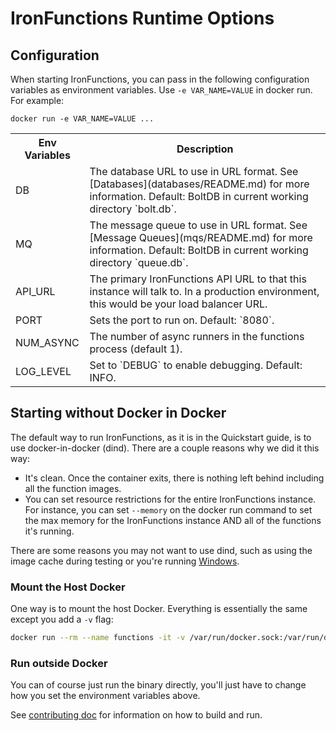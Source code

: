 # IronFunctions Runtime Options

## Configuration

When starting IronFunctions, you can pass in the following configuration variables as environment variables. Use `-e VAR_NAME=VALUE` in
docker run.  For example:

```
docker run -e VAR_NAME=VALUE ...
```

<table>
<tr>
<th>Env Variables</th>
<th>Description</th>
</tr>
<tr>
<td>DB</td>
<td>The database URL to use in URL format. See [Databases](databases/README.md) for more information. Default: BoltDB in current working directory `bolt.db`.</td>
</tr>
<tr>
<td>MQ</td>
<td>The message queue to use in URL format. See [Message Queues](mqs/README.md) for more information. Default: BoltDB in current working directory `queue.db`.</td>
</tr>
<tr>
<td>API_URL</td>
<td>The primary IronFunctions API URL to that this instance will talk to. In a production environment, this would be your load balancer URL.</td>
</tr>
<tr>
<td>PORT</td>
<td>Sets the port to run on. Default: `8080`.</td>
</tr>
<tr>
<td>NUM_ASYNC</td>
<td>The number of async runners in the functions process (default 1).</td>
</tr>
<tr>
<td>LOG_LEVEL</td>
<td>Set to `DEBUG` to enable debugging. Default: INFO.</td>
</tr>
</table>

## Starting without Docker in Docker

The default way to run IronFunctions, as it is in the Quickstart guide, is to use docker-in-docker (dind). There are
a couple reasons why we did it this way:

* It's clean. Once the container exits, there is nothing left behind including all the function images.
* You can set resource restrictions for the entire IronFunctions instance. For instance, you can set `--memory` on
the docker run command to set the max memory for the IronFunctions instance AND all of the functions it's running. 

There are some reasons you may not want to use dind, such as using the image cache during testing or you're running
[Windows](windows.md).

### Mount the Host Docker

One way is to mount the host Docker. Everything is essentially the same except you add a `-v` flag:

```sh
docker run --rm --name functions -it -v /var/run/docker.sock:/var/run/docker.sock -v $PWD/data:/app/data -p 8080:8080 iron/functions
```

### Run outside Docker

You can of course just run the binary directly, you'll just have to change how you set the environment variables above.

See [contributing doc](../CONTRIBUTING.md) for information on how to build and run.

